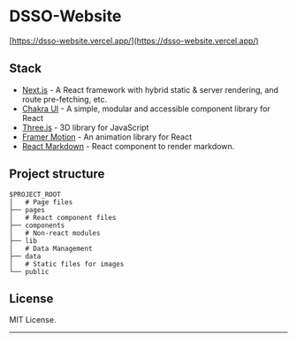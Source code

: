 # DSSO-Website

[https://dsso-website.vercel.app/](https://dsso-website.vercel.app/)

## Stack

- [Next.js](https://nextjs.org/) - A React framework with hybrid static & server rendering, and route pre-fetching, etc.
- [Chakra UI](https://chakra-ui.com/) - A simple, modular and accessible component library for React
- [Three.js](https://threejs.org/) - 3D library for JavaScript
- [Framer Motion](https://www.framer.com/motion/) - An animation library for React
- [React Markdown](https://github.com/remarkjs/react-markdown) - React component to render markdown.

## Project structure

```
$PROJECT_ROOT
│   # Page files
├── pages
│   # React component files
├── components
│   # Non-react modules
├── lib
│   # Data Management
├── data
│   # Static files for images
└── public
```

## License

MIT License.

---
